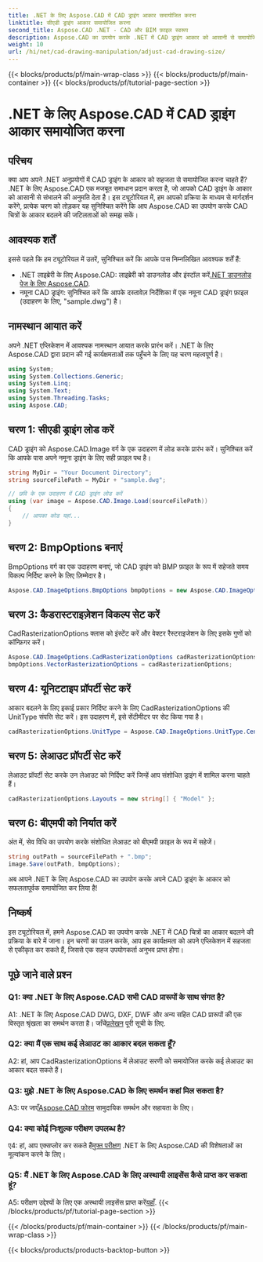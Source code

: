 ```yaml
---
title: .NET के लिए Aspose.CAD में CAD ड्राइंग आकार समायोजित करना
linktitle: सीएडी ड्राइंग आकार समायोजित करना
second_title: Aspose.CAD .NET - CAD और BIM फ़ाइल स्वरूप
description: Aspose.CAD का उपयोग करके .NET में CAD ड्राइंग आकार को आसानी से समायोजित करना सीखें। निर्बाध आकार बदलने के लिए हमारी चरण-दर-चरण मार्गदर्शिका का पालन करें।
weight: 10
url: /hi/net/cad-drawing-manipulation/adjust-cad-drawing-size/
---
```


{{< blocks/products/pf/main-wrap-class >}}
{{< blocks/products/pf/main-container >}}
{{< blocks/products/pf/tutorial-page-section >}}

# .NET के लिए Aspose.CAD में CAD ड्राइंग आकार समायोजित करना

## परिचय

क्या आप अपने .NET अनुप्रयोगों में CAD ड्राइंग के आकार को सहजता से समायोजित करना चाहते हैं? .NET के लिए Aspose.CAD एक मजबूत समाधान प्रदान करता है, जो आपको CAD ड्राइंग के आकार को आसानी से संभालने की अनुमति देता है। इस ट्यूटोरियल में, हम आपको प्रक्रिया के माध्यम से मार्गदर्शन करेंगे, प्रत्येक चरण को तोड़कर यह सुनिश्चित करेंगे कि आप Aspose.CAD का उपयोग करके CAD चित्रों के आकार बदलने की जटिलताओं को समझ सकें।

## आवश्यक शर्तें

इससे पहले कि हम ट्यूटोरियल में उतरें, सुनिश्चित करें कि आपके पास निम्नलिखित आवश्यक शर्तें हैं:

- .NET लाइब्रेरी के लिए Aspose.CAD: लाइब्रेरी को डाउनलोड और इंस्टॉल करें[.NET डाउनलोड पेज के लिए Aspose.CAD](https://releases.aspose.com/cad/net/).
- नमूना CAD ड्राइंग: सुनिश्चित करें कि आपके दस्तावेज़ निर्देशिका में एक नमूना CAD ड्राइंग फ़ाइल (उदाहरण के लिए, "sample.dwg") है।

## नामस्थान आयात करें

अपने .NET एप्लिकेशन में आवश्यक नामस्थान आयात करके प्रारंभ करें। .NET के लिए Aspose.CAD द्वारा प्रदान की गई कार्यक्षमताओं तक पहुँचने के लिए यह चरण महत्वपूर्ण है।

```csharp
using System;
using System.Collections.Generic;
using System.Linq;
using System.Text;
using System.Threading.Tasks;
using Aspose.CAD;
```

## चरण 1: सीएडी ड्राइंग लोड करें

CAD ड्राइंग को Aspose.CAD.Image वर्ग के एक उदाहरण में लोड करके प्रारंभ करें। सुनिश्चित करें कि आपके पास अपने नमूना ड्राइंग के लिए सही फ़ाइल पथ है।

```csharp
string MyDir = "Your Document Directory";
string sourceFilePath = MyDir + "sample.dwg";

// छवि के एक उदाहरण में CAD ड्राइंग लोड करें
using (var image = Aspose.CAD.Image.Load(sourceFilePath))
{
    // आपका कोड यहां...
}
```

## चरण 2: BmpOptions बनाएं

BmpOptions वर्ग का एक उदाहरण बनाएं, जो CAD ड्राइंग को BMP फ़ाइल के रूप में सहेजते समय विकल्प निर्दिष्ट करने के लिए ज़िम्मेदार है।

```csharp
Aspose.CAD.ImageOptions.BmpOptions bmpOptions = new Aspose.CAD.ImageOptions.BmpOptions();
```

## चरण 3: कैडरास्टराइज़ेशन विकल्प सेट करें

CadRasterizationOptions क्लास को इंस्टेंट करें और वेक्टर रैस्टराइजेशन के लिए इसके गुणों को कॉन्फ़िगर करें।

```csharp
Aspose.CAD.ImageOptions.CadRasterizationOptions cadRasterizationOptions = new Aspose.CAD.ImageOptions.CadRasterizationOptions();
bmpOptions.VectorRasterizationOptions = cadRasterizationOptions;
```

## चरण 4: यूनिटटाइप प्रॉपर्टी सेट करें

आकार बदलने के लिए इकाई प्रकार निर्दिष्ट करने के लिए CadRasterizationOptions की UnitType संपत्ति सेट करें। इस उदाहरण में, इसे सेंटीमीटर पर सेट किया गया है।

```csharp
cadRasterizationOptions.UnitType = Aspose.CAD.ImageOptions.UnitType.Centimeter;
```

## चरण 5: लेआउट प्रॉपर्टी सेट करें

लेआउट प्रॉपर्टी सेट करके उन लेआउट को निर्दिष्ट करें जिन्हें आप संशोधित ड्राइंग में शामिल करना चाहते हैं।

```csharp
cadRasterizationOptions.Layouts = new string[] { "Model" };
```

## चरण 6: बीएमपी को निर्यात करें

अंत में, सेव विधि का उपयोग करके संशोधित लेआउट को बीएमपी फ़ाइल के रूप में सहेजें।

```csharp
string outPath = sourceFilePath + ".bmp";
image.Save(outPath, bmpOptions);
```

अब आपने .NET के लिए Aspose.CAD का उपयोग करके अपने CAD ड्राइंग के आकार को सफलतापूर्वक समायोजित कर लिया है!

## निष्कर्ष

इस ट्यूटोरियल में, हमने Aspose.CAD का उपयोग करके .NET में CAD चित्रों का आकार बदलने की प्रक्रिया के बारे में जाना। इन चरणों का पालन करके, आप इस कार्यक्षमता को अपने एप्लिकेशन में सहजता से एकीकृत कर सकते हैं, जिससे एक सहज उपयोगकर्ता अनुभव प्राप्त होगा।

## पूछे जाने वाले प्रश्न

### Q1: क्या .NET के लिए Aspose.CAD सभी CAD प्रारूपों के साथ संगत है?

 A1: .NET के लिए Aspose.CAD DWG, DXF, DWF और अन्य सहित CAD प्रारूपों की एक विस्तृत श्रृंखला का समर्थन करता है। जाँचें[प्रलेखन](https://reference.aspose.com/cad/net/) पूरी सूची के लिए.

### Q2: क्या मैं एक साथ कई लेआउट का आकार बदल सकता हूँ?

A2: हां, आप CadRasterizationOptions में लेआउट सरणी को समायोजित करके कई लेआउट का आकार बदल सकते हैं।

### Q3: मुझे .NET के लिए Aspose.CAD के लिए समर्थन कहां मिल सकता है?

 A3: पर जाएँ[Aspose.CAD फोरम](https://forum.aspose.com/c/cad/19) सामुदायिक समर्थन और सहायता के लिए।

### Q4: क्या कोई निःशुल्क परीक्षण उपलब्ध है?

 ए4: हां, आप एक्सप्लोर कर सकते हैं[मुफ्त परीक्षण](https://releases.aspose.com/) .NET के लिए Aspose.CAD की विशेषताओं का मूल्यांकन करने के लिए।

### Q5: मैं .NET के लिए Aspose.CAD के लिए अस्थायी लाइसेंस कैसे प्राप्त कर सकता हूं?

 A5: परीक्षण उद्देश्यों के लिए एक अस्थायी लाइसेंस प्राप्त करें[यहाँ](https://purchase.aspose.com/temporary-license/).
{{< /blocks/products/pf/tutorial-page-section >}}

{{< /blocks/products/pf/main-container >}}
{{< /blocks/products/pf/main-wrap-class >}}

{{< blocks/products/products-backtop-button >}}
